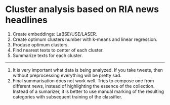# Cluster analysis based on RIA news headlines
1. Create embeddings: LaBSE/USE/LASER.
2. Create optimum clusters number with k-means and linear regression.
3. Produse optimum clusters.
4. Find nearest texts to center of each cluster.
5. Summarize texts for each cluster.
---
1. It is very important what data is being analyzed. If you take tweets, then without preprocessing everything will be pretty sad.
2. Final summarisation does not work well. Tries to compose one from different news, instead of highlighting the essence of the collection. Instead of a sumarizer, it is better to use manual marking of the resulting categories with subsequent training of the classifier.
